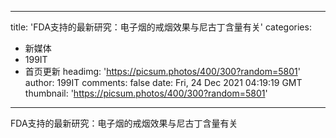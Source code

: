 
---
title: 'FDA支持的最新研究：电子烟的戒烟效果与尼古丁含量有关'
categories: 
 - 新媒体
 - 199IT
 - 首页更新
headimg: 'https://picsum.photos/400/300?random=5801'
author: 199IT
comments: false
date: Fri, 24 Dec 2021 04:19:19 GMT
thumbnail: 'https://picsum.photos/400/300?random=5801'
---

<div>   
FDA支持的最新研究：电子烟的戒烟效果与尼古丁含量有关  
</div>
            